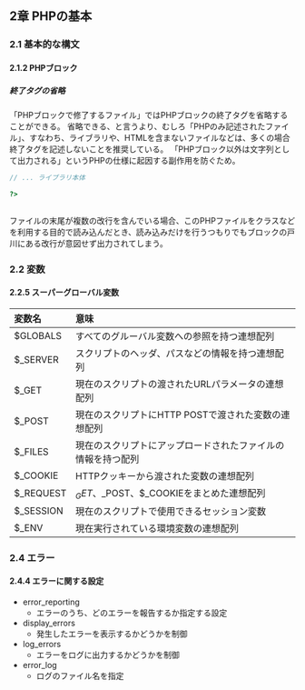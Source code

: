 ## 2章 PHPの基本
### 2.1 基本的な構文
#### 2.1.2 PHPブロック
##### 終了タグの省略
「PHPブロックで修了するファイル」ではPHPブロックの終了タグを省略することができる。
省略できる、と言うより、むしろ「PHPのみ記述されたファイル」、すなわち、ライブラリや、HTMLを含まないファイルなどは、多くの場合終了タグを記述しないことを推奨している。
「PHPブロック以外は文字列として出力される」というPHPの仕様に起因する副作用を防ぐため。
```php
// ... ライブラリ本体

?>



```
ファイルの末尾が複数の改行を含んでいる場合、このPHPファイルをクラスなどを利用する目的で読み込んだとき、読み込みだけを行うつもりでもブロックの戸川にある改行が意図せず出力されてしまう。

### 2.2 変数
#### 2.2.5 スーパーグローバル変数
| 変数名 | 意味 |
| :----- | :--- |
| $GLOBALS | すべてのグルーバル変数への参照を持つ連想配列 |
| $_SERVER | スクリプトのヘッダ、パスなどの情報を持つ連想配列 |
| $_GET | 現在のスクリプトの渡されたURLパラメータの連想配列 |
| $_POST | 現在のスクリプトにHTTP POSTで渡された変数の連想配列 |
| $_FILES | 現在のスクリプトにアップロードされたファイルの情報を持つ配列 |
| $_COOKIE | HTTPクッキーから渡された変数の連想配列 |
| $_REQUEST | $_GET、$_POST、$_COOKIEをまとめた連想配列 |
| $_SESSION | 現在のスクリプトで使用できるセッション変数 |
| $_ENV | 現在実行されている環境変数の連想配列 |

### 2.4 エラー
#### 2.4.4 エラーに関する設定
- error_reporting
  - エラーのうち、どのエラーを報告するか指定する設定
- display_errors
  - 発生したエラーを表示するかどうかを制御
- log_errors
  - エラーをログに出力するかどうかを制御
- error_log
  - ログのファイル名を指定
